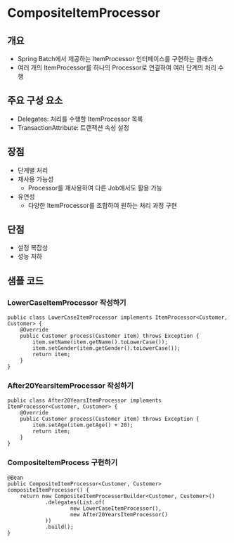 # CompositeItemProcessor
## 개요
- Spring Batch에서 제공하는 ItemProcessor 인터페이스를 구현하는 클래스
- 여러 개의 ItemProcessor를 하나의 Processor로 연결하여 여러 단계의 처리 수행
## 주요 구성 요소
- Delegates: 처리를 수행할 ItemProcessor 목록
- TransactionAttribute: 트랜잭션 속성 설정
## 장점
- 단계별 처리
- 재사용 가능성
  - Processor를 재사용하여 다른 Job에서도 활용 가능
- 유연성
  - 다양한 ItemProcessor를 조합하여 원하는 처리 과정 구현 
## 단점
- 설정 복잡성
- 성능 저하
## 샘플 코드
### LowerCaseItemProcessor 작성하기
``` 
public class LowerCaseItemProcessor implements ItemProcessor<Customer, Customer> {
    @Override
    public Customer process(Customer item) throws Exception {
        item.setName(item.getName().toLowerCase());
        item.setGender(item.getGender().toLowerCase());
        return item;
    }
}
```
### After20YearsItemProcessor 작성하기
``` 
public class After20YearsItemProcessor implements ItemProcessor<Customer, Customer> {
    @Override
    public Customer process(Customer item) throws Exception {
        item.setAge(item.getAge() + 20);
        return item;
    }
}
```
### CompositeItemProcess 구현하기
``` 
@Bean
public CompositeItemProcessor<Customer, Customer> compositeItemProcessor() {
    return new CompositeItemProcessorBuilder<Customer, Customer>()
            .delegates(List.of(
                    new LowerCaseItemProcessor(),
                    new After20YearsItemProcessor()
            ))
            .build();
}
```